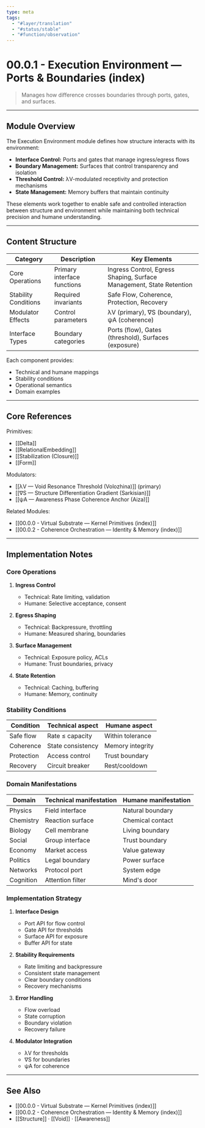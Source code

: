 ```yaml
---
type: meta
tags:
  - "#layer/translation"
  - "#status/stable"
  - "#function/observation"
---
```


# 00.0.1 - Execution Environment — Ports & Boundaries (index)

> Manages how difference crosses boundaries through ports, gates, and surfaces.

---

## Module Overview

The Execution Environment module defines how structure interacts with its environment:

- **Interface Control:** Ports and gates that manage ingress/egress flows
- **Boundary Management:** Surfaces that control transparency and isolation
- **Threshold Control:** λV-modulated receptivity and protection mechanisms
- **State Management:** Memory buffers that maintain continuity

These elements work together to enable safe and controlled interaction between structure and environment while maintaining both technical precision and humane understanding.

---

## Content Structure

| Category | Description | Key Elements |
|----------|-------------|--------------|
| Core Operations | Primary interface functions | Ingress Control, Egress Shaping, Surface Management, State Retention |
| Stability Conditions | Required invariants | Safe Flow, Coherence, Protection, Recovery |
| Modulator Effects | Control parameters | λV (primary), ∇S (boundary), ψA (coherence) |
| Interface Types | Boundary categories | Ports (flow), Gates (threshold), Surfaces (exposure) |

Each component provides:
- Technical and humane mappings
- Stability conditions
- Operational semantics
- Domain examples

---

## Core References

Primitives:
- [[Delta]]
- [[RelationalEmbedding]]
- [[Stabilization (Closure)]]
- [[Form]]

Modulators:
- [[λV — Void Resonance Threshold (Volozhina)]] (primary)
- [[∇S — Structure Differentiation Gradient (Sarkisian)]]
- [[ψA — Awareness Phase Coherence Anchor (Aiza)]]

Related Modules:
- [[00.0.0 - Virtual Substrate — Kernel Primitives (index)]]
- [[00.0.2 - Coherence Orchestration — Identity & Memory (index)]]

---

## Implementation Notes

### Core Operations

1. **Ingress Control**
   - Technical: Rate limiting, validation
   - Humane: Selective acceptance, consent

2. **Egress Shaping**
   - Technical: Backpressure, throttling
   - Humane: Measured sharing, boundaries

3. **Surface Management**
   - Technical: Exposure policy, ACLs
   - Humane: Trust boundaries, privacy

4. **State Retention**
   - Technical: Caching, buffering
   - Humane: Memory, continuity

### Stability Conditions

| Condition | Technical aspect | Humane aspect |
|-----------|-----------------|---------------|
| Safe flow | Rate ≤ capacity | Within tolerance |
| Coherence | State consistency | Memory integrity |
| Protection | Access control | Trust boundary |
| Recovery | Circuit breaker | Rest/cooldown |

### Domain Manifestations

| Domain | Technical manifestation | Humane manifestation |
|--------|------------------------|---------------------|
| Physics | Field interface | Natural boundary |
| Chemistry | Reaction surface | Chemical contact |
| Biology | Cell membrane | Living boundary |
| Social | Group interface | Trust boundary |
| Economy | Market access | Value gateway |
| Politics | Legal boundary | Power surface |
| Networks | Protocol port | System edge |
| Cognition | Attention filter | Mind's door |

### Implementation Strategy

1. **Interface Design**
   - Port API for flow control
   - Gate API for thresholds
   - Surface API for exposure
   - Buffer API for state

2. **Stability Requirements**
   - Rate limiting and backpressure
   - Consistent state management
   - Clear boundary conditions
   - Recovery mechanisms

3. **Error Handling**
   - Flow overload
   - State corruption
   - Boundary violation
   - Recovery failure

4. **Modulator Integration**
   - λV for thresholds
   - ∇S for boundaries
   - ψA for coherence

---

## See Also

- [[00.0.0 - Virtual Substrate — Kernel Primitives (index)]]
- [[00.0.2 - Coherence Orchestration — Identity & Memory (index)]]
- [[Structure]] · [[Void]] · [[Awareness]]